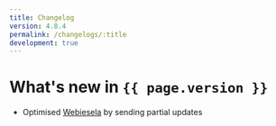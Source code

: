 ```yaml
---
title: Changelog
version: 4.8.4
permalink: /changelogs/:title
development: true
---
```


# What's new in `{{ page.version }}`
- Optimised [Webiesela](http://giesela.org) by sending partial updates
